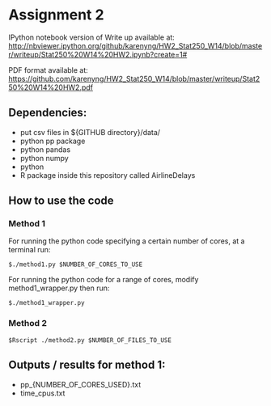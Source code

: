 Assignment 2
=============

IPython notebook version of Write up available at:
http://nbviewer.ipython.org/github/karenyng/HW2_Stat250_W14/blob/master/writeup/Stat250%20W14%20HW2.ipynb?create=1#

PDF format available at: 
https://github.com/karenyng/HW2_Stat250_W14/blob/master/writeup/Stat250%20W14%20HW2.pdf

Dependencies:
-----------
* put csv files in ${GITHUB directory}/data/
* python pp package 
* python pandas 
* python numpy 
* python 
* R package inside this repository called AirlineDelays

How to use the code 
--------------------
### Method 1 
For running the python code specifying a certain number of cores, at a terminal run:

    $./method1.py $NUMBER_OF_CORES_TO_USE

For running the python code for a range of cores, modify method1_wrapper.py then run:

    $./method1_wrapper.py

### Method 2 
    $Rscript ./method2.py $NUMBER_OF_FILES_TO_USE

Outputs / results for method 1: 
------------------
* pp_{NUMBER_OF_CORES_USED}.txt
* time_cpus.txt  

